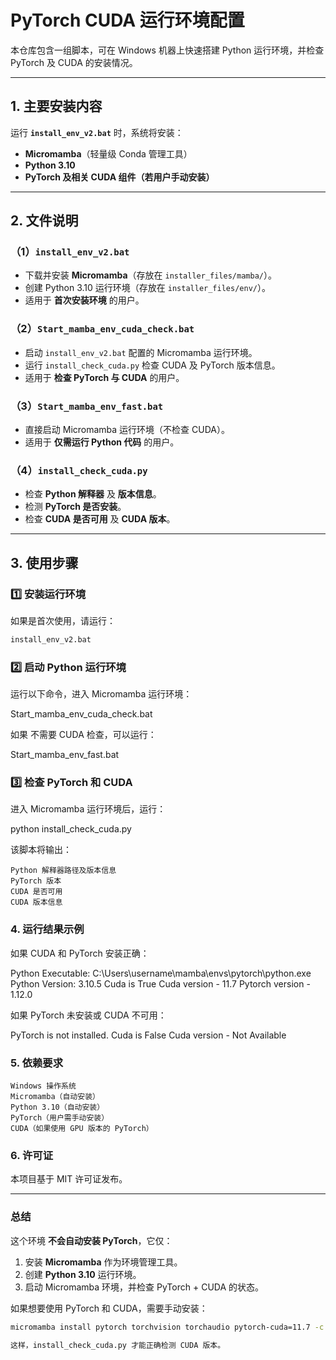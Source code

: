 # PyTorch CUDA 运行环境配置

本仓库包含一组脚本，可在 Windows 机器上快速搭建 Python 运行环境，并检查 PyTorch 及 CUDA 的安装情况。

---

## **1. 主要安装内容**
运行 **`install_env_v2.bat`** 时，系统将安装：
- **Micromamba**（轻量级 Conda 管理工具）
- **Python 3.10**
- **PyTorch 及相关 CUDA 组件（若用户手动安装）**

---

## **2. 文件说明**

### **（1）`install_env_v2.bat`**
- 下载并安装 **Micromamba**（存放在 `installer_files/mamba/`）。
- 创建 Python 3.10 运行环境（存放在 `installer_files/env/`）。
- 适用于 **首次安装环境** 的用户。

### **（2）`Start_mamba_env_cuda_check.bat`**
- 启动 `install_env_v2.bat` 配置的 Micromamba 运行环境。
- 运行 `install_check_cuda.py` 检查 CUDA 及 PyTorch 版本信息。
- 适用于 **检查 PyTorch 与 CUDA** 的用户。

### **（3）`Start_mamba_env_fast.bat`**
- 直接启动 Micromamba 运行环境（不检查 CUDA）。
- 适用于 **仅需运行 Python 代码** 的用户。

### **（4）`install_check_cuda.py`**
- 检查 **Python 解释器** 及 **版本信息**。
- 检测 **PyTorch 是否安装**。
- 检查 **CUDA 是否可用** 及 **CUDA 版本**。

---

## **3. 使用步骤**

### **1️⃣ 安装运行环境**
如果是首次使用，请运行：
```sh
install_env_v2.bat
```

### 2️⃣ 启动 Python 运行环境

运行以下命令，进入 Micromamba 运行环境：

Start_mamba_env_cuda_check.bat

如果 不需要 CUDA 检查，可以运行：

Start_mamba_env_fast.bat

### 3️⃣ 检查 PyTorch 和 CUDA

进入 Micromamba 运行环境后，运行：

python install_check_cuda.py

该脚本将输出：

    Python 解释器路径及版本信息
    PyTorch 版本
    CUDA 是否可用
    CUDA 版本信息

### 4. 运行结果示例

如果 CUDA 和 PyTorch 安装正确：

Python Executable: C:\Users\username\mamba\envs\pytorch\python.exe
Python Version: 3.10.5
Cuda is True
Cuda version - 11.7
Pytorch version - 1.12.0

如果 PyTorch 未安装或 CUDA 不可用：

PyTorch is not installed.
Cuda is False
Cuda version - Not Available

### 5. 依赖要求

    Windows 操作系统
    Micromamba（自动安装）
    Python 3.10（自动安装）
    PyTorch（用户需手动安装）
    CUDA（如果使用 GPU 版本的 PyTorch）

### 6. 许可证

本项目基于 MIT 许可证发布。


---

### **总结**
这个环境 **不会自动安装 PyTorch**，它仅：
1. 安装 **Micromamba** 作为环境管理工具。
2. 创建 **Python 3.10** 运行环境。
3. 启动 Micromamba 环境，并检查 PyTorch + CUDA 的状态。

如果想要使用 PyTorch 和 CUDA，需要手动安装：
```sh
micromamba install pytorch torchvision torchaudio pytorch-cuda=11.7 -c pytorch -c nvidia -c conda-forge

这样，install_check_cuda.py 才能正确检测 CUDA 版本。
